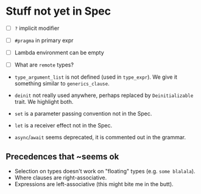 # Stuff not yet in Spec

- [ ] `?` implicit modifier
- [ ] `#pragma` in primary expr
- [ ] Lambda environment can be empty

- [ ] What are `remote` types?

- `type_argument_list` is not defined (used in `type_expr`). We give it something similar to `generics_clause`.
- `deinit` not really used anywhere, perhaps replaced by `Deinitializable` trait. We highlight both.
- `set` is a parameter passing convention not in the Spec.
- `let` is a receiver effect not in the Spec.

- `async`/`await` seems deprecated, it is commented out in the grammar.

## Precedences that ~seems ok

- Selection on types doesn't work on "floating" types (e.g. `some blalala`).
- Where clauses are right-associative.
- Expressions are left-associative (this might bite me in the butt).
